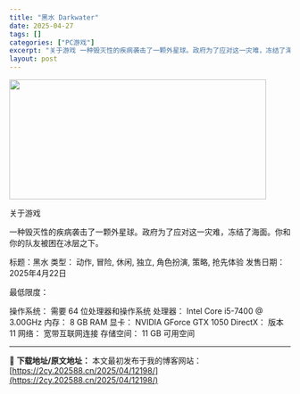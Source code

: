 ```yaml
---
title: "黑水 Darkwater"
date: 2025-04-27
tags: []
categories: ["PC游戏"]
excerpt: "关于游戏 一种毁灭性的疾病袭击了一颗外星球。政府为了应对这一灾难，冻结了海面。你和你的队友被困在冰层之下。 标题：黑水 类型： 动作, 冒险, 休闲, 独立, 角色扮演, 策略, 抢先体验 发售日期：2025年4月22日 最低限度： 操作系统： 需要 64 位处理器和操作系统 处理器： Intel &hellip;"
layout: post
---
```


<img class="aligncenter size-full wp-image-12195" src="https://2cy.202588.cn/wp-content/uploads/2025/04/2025042714162888.webp" alt="" width="460" height="215" />

关于游戏

一种毁灭性的疾病袭击了一颗外星球。政府为了应对这一灾难，冻结了海面。你和你的队友被困在冰层之下。

标题：黑水
类型： 动作, 冒险, 休闲, 独立, 角色扮演, 策略, 抢先体验
发售日期：2025年4月22日

最低限度：

操作系统： 需要 64 位处理器和操作系统
处理器： Intel Core i5-7400 @ 3.00GHz
内存： 8 GB RAM
显卡： NVIDIA GForce GTX 1050
DirectX： 版本 11
网络： 宽带互联网连接
存储空间： 11 GB 可用空间

---
📖 **下载地址/原文地址：** 本文最初发布于我的博客网站：[https://2cy.202588.cn/2025/04/12198/](https://2cy.202588.cn/2025/04/12198/)
